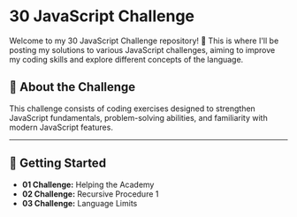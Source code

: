 # 30 JavaScript Challenge

Welcome to my 30 JavaScript Challenge repository! 🚀 This is where I'll be posting my solutions to various JavaScript challenges, aiming to improve my coding skills and explore different concepts of the language.

## 📌 About the Challenge 
  This challenge consists of coding exercises designed to strengthen JavaScript fundamentals, problem-solving abilities, and familiarity with modern JavaScript features.

---

## 🚀 Getting Started
- **01 Challenge:** Helping the Academy
- **02 Challenge:** Recursive Procedure 1
- **03 Challenge:** Language Limits 


